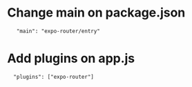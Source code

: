 # Change main on package.json
       "main": "expo-router/entry"

# Add plugins on app.js
      "plugins": ["expo-router"]
